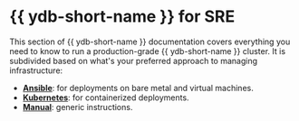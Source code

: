 # {{ ydb-short-name }} for SRE

This section of {{ ydb-short-name }} documentation covers everything you need to know to run a production-grade {{ ydb-short-name }} cluster. It is subdivided based on what's your preferred approach to managing infrastructure:

* **[Ansible](ansible/index.md)**: for deployments on bare metal and virtual machines.
* **[Kubernetes](kubernetes/index.md)**: for containerized deployments.
* **[Manual](../cluster/index.md)**: generic instructions.
